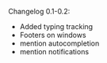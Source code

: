 Changelog 0.1-0.2:

 - Added typing tracking
 - Footers on windows
 - mention autocompletion
 - mention notifications